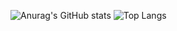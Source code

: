 ![Anurag's GitHub stats](https://github-readme-stats.vercel.app/api?username=dreamguxiang&show_icons=true?count_private=true?card_width=100)
![Top Langs](https://github-readme-stats.vercel.app/api/top-langs/?username=dreamguxiang)
